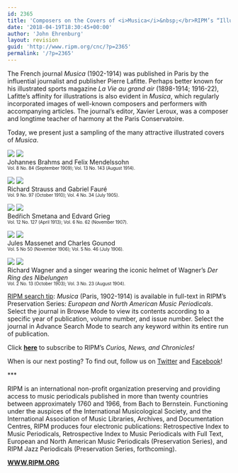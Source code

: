 ```yaml
---
id: 2365
title: 'Composers on the Covers of <i>Musica</i>&nbsp;</br>RIPM’s “Illustrations of the Week”'
date: '2018-04-19T18:30:45+00:00'
author: 'John Ehrenburg'
layout: revision
guid: 'http://www.ripm.org/cnc/?p=2365'
permalink: '/?p=2365'
---
```


The French journal *Musica* (1902-1914) was published in Paris by the influential journalist and publisher Pierre Lafitte. Perhaps better known for his illustrated sports magazine *La Vie au grand air* (1898-1914; 1916-22), Lafitte’s affinity for illustrations is also evident in *Musica*, which regularly incorporated images of well-known composers and performers with accompanying articles. The journal’s editor, Xavier Leroux, was a composer and longtime teacher of harmony at the Paris Conservatoire.

Today, we present just a sampling of the many attractive illustrated covers of *Musica*.

![](http://www.ripm.org/cnc/wp-content/uploads/2018/04/m3-brahms.jpg) ![](http://www.ripm.org/cnc/wp-content/uploads/2018/04/MIA-Mendelssohn.jpg)  
Johannes Brahms and Felix Mendelssohn  
<span style="font-size: 70%;">Vol. 8 No. 84 (September 1909); Vol. 13 No. 143 (August 1914).</span>

![](http://www.ripm.org/cnc/wp-content/uploads/2018/04/MIA-Strauss.jpg) ![](http://www.ripm.org/cnc/wp-content/uploads/2018/04/MIA-Faure1.jpg)  
Richard Strauss and Gabriel Fauré  
<span style="font-size: 70%;">Vol. 9 No. 97 (October 1910); Vol. 4 No. 34 (July 1905).</span>

![](http://www.ripm.org/cnc/wp-content/uploads/2018/04/MIA-Smetana.jpg) ![](http://www.ripm.org/cnc/wp-content/uploads/2018/04/MIA-Grieg.jpg)  
Bedřich Smetana and Edvard Grieg  
<span style="font-size: 70%;">Vol. 12 No. 127 (April 1913); Vol. 6 No. 62 (November 1907).</span>

![](http://www.ripm.org/cnc/wp-content/uploads/2018/04/M1.jpg) ![](http://www.ripm.org/cnc/wp-content/uploads/2018/04/MIA-Gounod.jpg)  
Jules Massenet and Charles Gounod  
<span style="font-size: 70%;">Vol. 5 No 50 (November 1906); Vol. 5 No. 46 (July 1906).</span>

![](http://www.ripm.org/cnc/wp-content/uploads/2018/04/MIA-Wagner.jpg) ![](http://www.ripm.org/cnc/wp-content/uploads/2018/04/m2.jpg)  
Richard Wagner and a singer wearing the iconic helmet of Wagner’s *Der Ring des Nibelungen*  
<span style="font-size: 70%;">Vol. 2 No. 13 (October 1903); Vol. 3 No. 23 (August 1904).</span>

<u>RIPM search tip</u>: *Musica* (Paris, 1902-1914) is available in full-text in RIPM’s Preservation Series: *European and North American Music Periodicals*. Select the journal in Browse Mode to view its contents according to a specific year of publication, volume number, and issue number. Select the journal in Advance Search Mode to search any keyword within its entire run of publication.

Click <span style="color: #ff0000;">[**here**](http://ripm.org/?page=cncsubscribe)</span> to subscribe to RIPM’s *Curios, News, and Chronicles!*

When is our next posting? To find out, follow us on [Twitter](https://twitter.com/RIPMCenter) and [Facebook](https://www.facebook.com/RIPMCenter/)!

\*\*\*

RIPM is an international non-profit organization preserving and providing access to music periodicals published in more than twenty countries between approximately 1760 and 1966, from Bach to Bernstein. Functioning under the auspices of the International Musicological Society, and the International Association of Music Libraries, Archives, and Documentation Centres, RIPM produces four electronic publications: Retrospective Index to Music Periodicals, Retrospective Index to Music Periodicals with Full Text, European and North American Music Periodicals (Preservation Series), and RIPM Jazz Periodicals (Preservation Series, forthcoming).

[**WWW.RIPM.ORG**](http://www.ripm.org/)